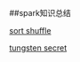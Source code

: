 ##spark知识总结

[sort shuffle](https://github.com/hustnn/SparkShuffleComparison)

[tungsten secret](https://github.com/hustnn/TungstenSecret)